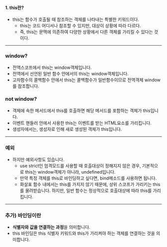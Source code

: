 
#### 1. this란?
- this는 함수가 호출될 때 참조하는 객체를 나타내는 특별한 키워드이다.
	- this는 코드 어디서나 참조할 수 있지만, 대상이 상황에 따라 다르다.
	- 즉, this는 문맥에 의존하여 다양한 상황에서 다른 객체를 가리킬 수 있다는 것이다.

---

### window?
- 전역스코프에서 this는 window객체입니다.
- 전역에서 선언된 일반 함수 안에서의 this는 window객체입니다.
- 고차함수의 콜백함수 안에서 this는 콜백함수가 일반함수이므로 전역객체 window를 참조합니다.

### not window?
- 객체에 속한 메서드에서 this를 호출하면 해당 메서드를 포함하는 객체가 this입니다.
- 이벤트 핸들러 안에서 사용한 this는 이벤트를 받는 HTML요소를 가리킵니다.
- 생성자에서는, 생성자로 인해 새로 생성된 객체가 this입니다.

---

### 예외
- 하지만 예외사항도 있습니다. 
    - use strict인 엄격모드를 사용할 때 호출대상이 정해지지 않은 경우, 기본적으로 this는 window객체가 아니라, undefined입니다.
    - 만약 특정 객체를 this로 바인딩하고 싶다면, bind메소드를 사용하면 됩니다.
    - 화살표 함수 내에서는 this를 가지지 않기 때문에, 상위 스코프가 가리키는 this를 물려받습니다. 하지만, 일반 함수는 정상적으로 호출대상에 따라 this를 가리킵니다.

---

### 추가) 바인딩이란
 - **식별자와 값을 연결하는 과정**을 의미합니다.
 - this 바인딩은 this 식별자 키워드와 this가 가리켜야 하는 객체를 연결하는 것을 의미합니다.
